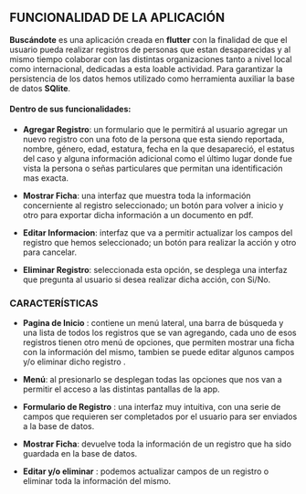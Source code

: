 ## FUNCIONALIDAD DE LA APLICACIÓN

**Buscándote**  es una aplicación creada en **flutter** con la finalidad de que el usuario pueda realizar registros de personas que estan desaparecidas y al mismo tiempo colaborar con las distintas organizaciones tanto a nivel local como internacional, dedicadas a esta loable actividad.
Para garantizar la persistencia de los datos hemos utilizado como herramienta auxiliar la base de datos **SQlite**. 

#### Dentro de sus funcionalidades:
- **Agregar Registro**: un formulario que le permitirá al usuario agregar un nuevo registro con una foto de la persona que esta siendo reportada, nombre, género, edad, estatura, fecha en la que desapareció, el estatus del caso y alguna información adicional como el último lugar donde fue vista la persona o señas particulares que permitan una identificación mas exacta.

- **Mostrar Ficha**: una interfaz que muestra toda la información concerniente al registro seleccionado; un botón para volver a inicio y otro para exportar dicha información a un documento en pdf.

- **Editar Informacion**: interfaz que va a permitir actualizar los campos del registro que hemos seleccionado; un botón para realizar la acción y otro para cancelar.

- **Eliminar Registro**:  seleccionada esta opción, se desplega una interfaz que pregunta al usuario si desea realizar dicha acción, con  Si/No.



### CARACTERÍSTICAS

- **Pagina de Inicio** : contiene un menú lateral, una barra de búsqueda y una lista de todos los registros que se van agregando, cada uno de esos registros tienen otro menú de opciones, que permiten mostrar una ficha con la información del mismo, tambien se puede editar algunos campos y/o eliminar dicho registro .

- **Menú**: al presionarlo se desplegan todas las opciones que nos van a permitir el acceso a las distintas pantallas de la app.

- **Formulario de Registro** : una interfaz muy intuitiva, con una serie de campos que requieren ser completados por el usuario para ser enviados a la base de datos.

- **Mostrar Ficha**: devuelve toda la información de un registro que ha sido guardada en la base de datos.

- **Editar y/o eliminar** : podemos actualizar campos de un registro o eliminar toda la información del mismo.






